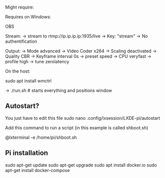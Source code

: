 Might require:

<!-- xhost +local:docker -->

Requires on Windows:

OBS

Stream:
-> stream to
rtmp://ip.ip.ip.ip:1935/live
-> Key: "stream"
-> No authentification

Output:
-> Mode advanced
-> Video Coder x264
-> Scaling deactivated
-> Quality CBR
-> Keyframe interval 0s
-> preset speed
-> CPU veryfast
-> profile high
-> tune zerolatency

On the host:

sudo apt install wmctrl

-> ./run.sh # starts everything and positions window

## Autostart?

You just have to edit this file
sudo nano .config/lxsession/LXDE-pi/autostart

Add this command to run a script (in this example is called shboot.sh)

@lxterminal -e /home/pi/shboot.sh


## Pi installation

sudo apt-get update
sudo apt-get upgrade
sudo apt install docker.io
sudo apt-get install docker-compose
